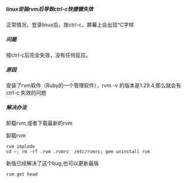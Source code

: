 ##### linux安装rvm后导致ctrl-c快捷键失效
正常情况，登录linux后，按ctrl-c，屏幕上会出现^C字样

##### 问题
按ctrl-c后完全失效，没有任何反应。

##### 原因
安装了rvm软件（Ruby的一个管理软件），rvm -v 的版本是1.29.4,那么就会有 ctrl-c 失效的问题

##### 解决办法
卸载rvm,或者下载最新的rvm


卸载rvm
```shell
rvm implode
cd ~; rm -rf .rvm .rvmrc  /etc/rvmrc; gem uninstall rvm
```


新版已经解决了这个bug,也可以更新最版
```shell
rvm get head
```